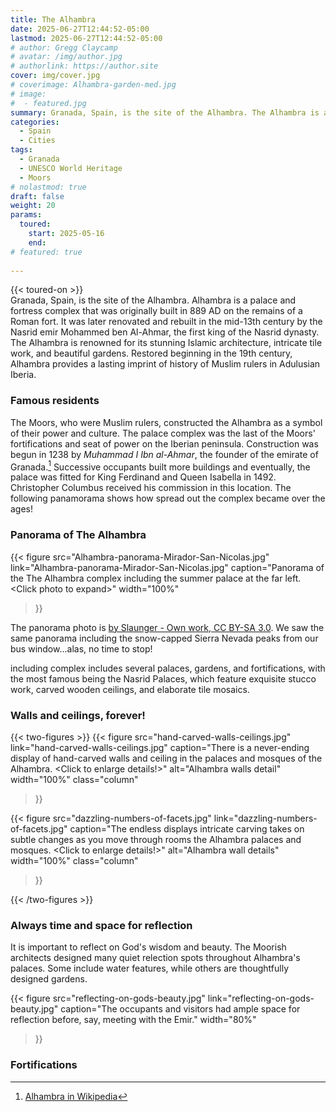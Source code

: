 ```yaml
---
title: The Alhambra
date: 2025-06-27T12:44:52-05:00
lastmod: 2025-06-27T12:44:52-05:00
# author: Gregg Claycamp
# avatar: /img/author.jpg
# authorlink: https://author.site
cover: img/cover.jpg
# coverimage: Alhambra-garden-med.jpg
# image: 
#  - featured.jpg
summary: Granada, Spain, is the site of the Alhambra. The Alhambra is a palace and fortress complex that was originally built in 889 AD on the remains of a Roman fort.
categories:
  - Spain
  - Cities
tags:
  - Granada
  - UNESCO World Heritage
  - Moors
# nolastmod: true
draft: false
weight: 20
params:
  toured: 
    start: 2025-05-16
    end:   
# featured: true 
  
---
```

{{< toured-on >}}  
Granada, Spain, is the site of the Alhambra.  Alhambra is a palace and fortress complex that was originally built in 889 AD on the remains of a Roman fort. It was later renovated and rebuilt in the mid-13th century by the Nasrid emir Mohammed ben Al-Ahmar, the first king of the Nasrid dynasty. The Alhambra is renowned for its stunning Islamic architecture, intricate tile work, and beautiful gardens.
Restored beginning in the 19th century, Alhambra provides a lasting imprint of history of Muslim rulers in Adulusian Iberia.

### Famous residents

The Moors, who were Muslim rulers, constructed the Alhambra as a symbol of their power and culture. The palace complex was the last of the Moors' fortifications and seat of power on the Iberian peninsula. Construction was begun in 1238 by _Muhammad I Ibn al-Ahmar_, the founder of the emirate of Granada.[^1] Successive occupants built more buildings and eventually, the palace was fitted for King Ferdinand and Queen Isabella in 1492. Christopher Columbus received his commission in this location. The following panamorama shows how spread out the complex became over the ages!

### Panorama of The Alhambra
 

{{< figure 
 src="Alhambra-panorama-Mirador-San-Nicolas.jpg"
 link="Alhambra-panorama-Mirador-San-Nicolas.jpg"
 caption="Panorama of the The Alhambra complex including the summer palace at the far left. \<Click photo to expand\>"
 width="100%"
>}}

The panorama photo is [by Slaunger - Own work, CC BY-SA 3.0](https://commons.wikimedia.org/w/index.php?curid=35203662). We saw the same panorama including the snow-capped Sierra Nevada peaks from our bus window...alas, no time to stop! 

including  complex includes several palaces, gardens, and fortifications, with the most famous being the Nasrid Palaces, which feature exquisite stucco work, carved wooden ceilings, and elaborate tile mosaics.
### Walls and ceilings, forever!

{{< two-figures >}}
{{< figure 
 src="hand-carved-walls-ceilings.jpg"
 link="hand-carved-walls-ceilings.jpg"
 caption="There is a never-ending display of hand-carved walls and ceiling in the palaces and mosques of the Alhambra. \<Click to enlarge details!\>"
 alt="Alhambra walls detail"
 width="100%"
 class="column"
  >}}

{{< figure 
 src="dazzling-numbers-of-facets.jpg"
 link="dazzling-numbers-of-facets.jpg"
 caption="The endless displays intricate carving takes on subtle changes as you move through rooms the Alhambra palaces and mosques. \<Click to enlarge details!\>"
 alt="Alhambra wall details"
 width="100%"
 class="column"
  >}}

 {{< /two-figures >}}


### Always time and space for reflection

It is important to reflect on God's wisdom and beauty. The Moorish architects designed many quiet relection spots throughout Alhambra's palaces. Some include water features, while others are thoughtfully designed gardens. 

{{< figure
  src="reflecting-on-gods-beauty.jpg"
  link="reflecting-on-gods-beauty.jpg"
  caption="The occupants and visitors had ample space for reflection before, say, meeting with the Emir."
  width="80%"
  >}}

### Fortifications




  [^1]: [Alhambra in Wikipedia](https://en.wikipedia.org/wiki/Alhambra)